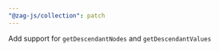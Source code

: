 ```yaml
---
"@zag-js/collection": patch
---
```


Add support for `getDescendantNodes` and `getDescendantValues`
